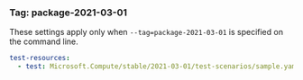 
### Tag: package-2021-03-01

These settings apply only when `--tag=package-2021-03-01` is specified on the command line.

```yaml $(tag) == 'package-2021-03-01'
test-resources:
  - test: Microsoft.Compute/stable/2021-03-01/test-scenarios/sample.yaml
```